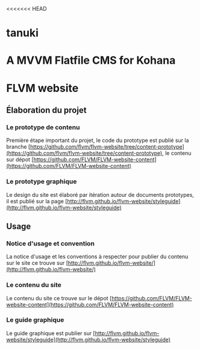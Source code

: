 <<<<<<< HEAD
# tanuki
A MVVM Flatfile CMS for Kohana
=======
FLVM website
============

## Élaboration du projet

### Le prototype de contenu
Première étape important du projet, le code du prototype est publié sur la branche [https://github.com/flvm/flvm-website/tree/content-prototype](https://github.com/flvm/flvm-website/tree/content-prototype), le contenu sur dépot [https://github.com/FLVM/FLVM-website-content](https://github.com/FLVM/FLVM-website-content)

### Le prototype graphique
Le design du site est élaboré par itération autour de documents prototypes, il est publié sur la page [http://flvm.github.io/flvm-website/styleguide](http://flvm.github.io/flvm-website/styleguide) 

## Usage

### Notice d'usage et convention
La notice d'usage et les conventions à respecter pour publier du contenu sur le site ce trouve sur [http://flvm.github.io/flvm-website/](http://flvm.github.io/flvm-website/)

### Le contenu du site 
Le contenu du site ce trouve sur le dépot [https://github.com/FLVM/FLVM-website-content](https://github.com/FLVM/FLVM-website-content)

### Le guide graphique
Le guide graphique est publier sur [http://flvm.github.io/flvm-website/styleguide](http://flvm.github.io/flvm-website/styleguide)